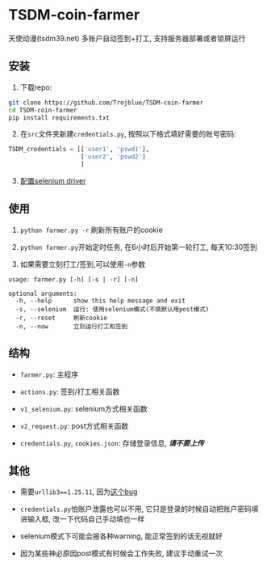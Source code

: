 # TSDM-coin-farmer

天使动漫(tsdm39.net) 多账户自动签到+打工, 支持服务器部署或者锁屏运行

## 安装

1. 下载repo:

```bash
git clone https://github.com/Trojblue/TSDM-coin-farmer
cd TSDM-coin-farmer
pip install requirements.txt
```

2. 在`src`文件夹新建`credentials.py`, 按照以下格式填好需要的账号密码:

```python
TSDM_credentials = [['user1', 'pswd1'],
                    ['user2', 'pswd2']
                    ]
```

3. [配置selenium driver](https://selenium-python.readthedocs.io/installation.html#drivers)

## 使用

1. `python farmer.py -r` 刷新所有账户的cookie

2. `python farmer.py`开始定时任务, 在6小时后开始第一轮打工, 每天10:30签到

3. 如果需要立刻打工/签到,可以使用`-n`参数

```
usage: farmer.py [-h] [-s | -r] [-n]

optional arguments:
  -h, --help      show this help message and exit
  -s, --selenium  运行: 使用selenium模式(不填默认用post模式)
  -r, --reset     刷新cookie
  -n, --now       立刻运行打工和签到
```

## 结构

- `farmer.py`: 主程序
- `actions.py`: 签到/打工相关函数
- `v1_selenium.py`: selenium方式相关函数
- `v2_request.py`: post方式相关函数


- `credentials.py`, `cookies.json`: 存储登录信息, ***请不要上传***

## 其他

- 需要`urllib3==1.25.11`,
  因为[这个bug](https://stackoverflow.com/questions/66642705/why-requests-raise-this-exception-check-hostname-requires-server-hostname)

- `credentials.py`怕账户泄露也可以不用, 它只是登录的时候自动把账户密码填进输入框, 改一下代码自己手动填也一样

- selenium模式下可能会报各种warning, 能正常签到的话无视就好 

- 因为某些神必原因post模式有时候会工作失败, 建议手动重试一次
